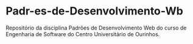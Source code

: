 # Padr-es-de-Desenvolvimento-Wb
Repositório da disciplina Padrões de Desenvolvimento Web do curso de Engenharia de Software do Centro Universitário de Ourinhos.
